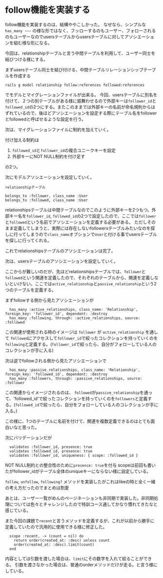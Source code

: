 # follow機能を実装する

follow機能を実装するのは、結構ややこしかった。
なぜなら、シンプルな`has_many ~~~` の様な形ではなく、フッローするのもユーザー、フォローされるのもユーザーなのでusersテーブルからusersテーブルに対してアソシエーションを組む様な形になる。

今回は、relationshipテーブルと言う中間テーブルを利用して、ユーザー同士を結びつける様にする。

まずusersテーブル同士を結び付ける、中間テーブルリレーションシップテーブルを作成する

```
rails g model relationship follow:references followed:references
```

でモデルとマイグレーションファイルが出来る。
今回、usersテーブルに別名を付けて、２つの別テーブルがある様に振舞わせるので外部キーは`follower_id`と`followed_id`の2つにする。またこのままでは外部キーの名前が命名規則からはずれているので、後ほどアソシエーションを設定する際にテーブル名をfollowerとfollowedと呼ばせるような設定を行う。

次は、マイグレーションファイルに制約を加えていく。

付け加える制約は
1. `followed_id`と`follower_id`の複合ユニークキーを設定
2. 外部キーにNOT NULL制約を付け足す

の2つ。

次にモデルアソシエーションを設定していく。

`relationshipテーブル`

```
belongs_to :follower, class_name :User
belongs_to :followed, class_name :User
```

relationshipsテーブルは中間テーブルなのでこのように外部キーを2つもつ。外部キー名を`follower_id`, `followed_id`の2つで設定したので、ここでは`follower`と`followed`という名前でアソシエーションを定義する必要がある。
ただしそのまま定義してしまうと、実際には存在しないfollowersテーブルみたいなのを探しに行ってしまうので`class_name`オプションで`User`と付ける事でusersテーブルを探しに行ってくれる。

これでrelationshipsテーブルのアソシエーションは完了。

次は、usersテーブルのアソシエーションを設定していく。

ここからが難しいのだが、先ほどrelationshipsテーブルでは、`follower`と`followed`という関連を定義したので、それぞれのテーブルから、関連を定義しないといけない。ここでは`active_relationship`と`passive_relationship`という2つのテーブルを定義する。

まずfollowする側から見たアソシエーションが

```
  has_many :active_relationships, class_name: 'Relationship', foreign_key: 'follower_id', dependent: :destroy
  has_many :following, through: :active_relationships, source: :followed
```

この関連が使用される時のイメージは
`follower` が `active_relationship` を通して `followed`にアクセスして`follower_id`で絞ったコレクションを持っていくのを`following`と定義する。(`follower_id`で絞ったら、自分がフォローしている人のコレクションが手に入る)

次は逆でfollowされる側から見たアソシエーションで

```
  has_many :passive_relationships, class_name: 'Relationship', foreign_key: 'followed_id', dependent: :destroy
  has_many :followers, through: :passive_relationships, source: :follower
```
この関連からイメージされるのは、
`followed`が`passive_relationship`を通って、'followed_id'で絞ったコレクションを持っていくのを`followers`と定義する。(`followed_id`で絞ったら、自分をフォローしている人のコレクションが手に入る。)


この様に、1つのテーブルに名前を付けて、関連を複数定義できるのはとても面白いなと思った。

次にバリデーションだが

```
  validates :follower_id, presence: true
  validates :followed_id, presence: true
  validates :follower_id, uniqueness: { scope: :followed_id }
```

NOT NULL制約との整合性のために`presence: true`を付与
scopeは前回も書いたがfollower_idがテーブル全体のuniqueキーにならない様に設定している。


`follow`, `unfollow`, `following?` メソッドを実装したがこれはlikeの時と全く一緒の考え方だったのでまとめは割愛

あとは、ユーザー一覧がめんのページネーションも非同期で実装した。非同期処理については色々とチャレンジしたので特訓コース通してかなり慣れてきたなと感じている。

また今回の課題で`recent`と言うメソッドを定義するが、これが以前から勝手に定義していたので汎用的に使用できる様に修正した。

```
  scope :recent, -> (count = nil) do
    return order(created_at: :desc) unless count
    order(created_at: :desc).limit(count)
  end
```

内容としては引数を渡した場合は、`limit`にその数字を入れて絞ることができる。
引数を渡さなかった場合は、普通のorderメソッドだけが走る。と言う様にしている。
